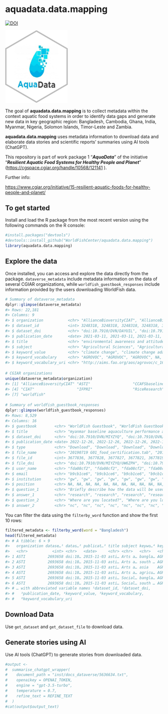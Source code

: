 
<!-- README.md is generated from README.Rmd. Please edit that file -->

# aquadata.data.mapping

<!-- badges: start -->

[![DOI](https://zenodo.org/badge/584795495.svg)](https://zenodo.org/badge/latestdoi/584795495)

<!-- badges: end -->

<img src="man/figures/aquadata_lg_sticker.png" width="200" />

The goal of **aquadata.data.mapping** is to collect metadata within the
context aquatic food systems in order to identify data gaps and generate
new data in key geographic region: Bangladesh, Cambodia, Ghana, India,
Myanmar, Nigeria, Solomon Islands, Timor-Leste and Zambia.

**aquadata.data.mapping** uses metadata information to download data and
elaborate data stories and scientific reports’ summaries using AI tools
(ChatGPT).

This repository is part of work package 1 “***AquaData***” of the
initiative “***Resilient Aquatic Food Systems for Healthy People and
Planet***” (<https://cgspace.cgiar.org/handle/10568/121141> ).

Further info:

<https://www.cgiar.org/initiative/15-resilient-aquatic-foods-for-healthy-people-and-planet/>

## To get started

Install and load the R package from the most recent version using the
following commands on the R console:

``` r
#install.packages("devtools")
#devtools::install_github("WorldFishCenter/aquadata.data.mapping")
library(aquadata.data.mapping)
```

## Explore the data

Once installed, you can access and explore the data directly from the
package. `dataverse_metadata` include metadata information on the data
of several CGIAR organizations, while `worldfish_guestbook_responses`
include information provided by the users downloading WorldFish data.

``` r
# Summary of dataverse_metadata 
dplyr::glimpse(dataverse_metadata)
#> Rows: 22,181
#> Columns: 9
#> $ organization           <chr> "AllianceBioversityCIAT", "AllianceBioversityCI…
#> $ dataset_id             <int> 3248318, 3248318, 3248318, 3248318, 3248318, 32…
#> $ dataset_doi            <chr> "doi:10.7910/DVN/DAYUIL", "doi:10.7910/DVN/DAYU…
#> $ publication_date       <date> 2021-03-11, 2021-03-11, 2021-03-11, 2021-03-11…
#> $ title                  <chr> "environmental awareness and attitudes among st…
#> $ subject                <chr> "Agricultural Sciences", "Agricultural Sciences…
#> $ keyword_value          <chr> "climate change", "climate change adaptation", …
#> $ keyword_vocabulary     <chr> "AGROVOC", "AGROVOC", "AGROVOC", NA, "AGROVOC",…
#> $ keyword_vocabulary_uri <chr> "http://aims.fao.org/aos/agrovoc/c_1666", "http…

# CGIAR organizations
unique(dataverse_metadata$organization)
#> [1] "AllianceBioversityCIAT" "ASTI"                   "CCAFSbaseline"         
#> [4] "CIAT"                   "IFPRI"                  "RiceResearch"          
#> [7] "worldfish"

# Summary of worldfish_guestbook_responses 
dplyr::glimpse(worldfish_guestbook_responses)
#> Rows: 8,529
#> Columns: 16
#> $ guestbook        <chr> "WorldFish Guestbook", "WorldFish Guestbook", "WorldF…
#> $ title            <chr> "myanmar baseline aquaculture performance assessment"…
#> $ dataset_doi      <chr> "doi:10.7910/DVN/MIYZYQ", "doi:10.7910/DVN/MIYZYQ", "…
#> $ publication_date <date> 2022-12-26, 2022-12-26, 2022-12-26, 2022-12-26, 2022…
#> $ type             <chr> "Download", "Download", "Download", "Download", "Down…
#> $ file_name        <chr> "20190719 G01_food_certification.tab", "20190719 D07_…
#> $ file_id          <int> 3677836, 3677828, 3677827, 3677821, 3677819, 3677851,…
#> $ file_doi         <chr> "doi:10.7910/DVN/MIYZYQ/UW6ZPH", "doi:10.7910/DVN/MIY…
#> $ user_name        <chr> "fda08cf2", "fda08cf2", "fda08cf2", "fda08cf2", "fda0…
#> $ email            <chr> "b9cb1ce6", "b9cb1ce6", "b9cb1ce6", "b9cb1ce6", "b9cb…
#> $ institution      <chr> "gw", "gw", "gw", "gw", "gw", "gw", "gw", "gw", "gw",…
#> $ position         <chr> NA, NA, NA, NA, NA, NA, NA, NA, NA, NA, NA, NA, NA, N…
#> $ question_1       <chr> "Briefly describe how the data will be used", "Briefl…
#> $ answer_1         <chr> "research", "research", "research", "research", "rese…
#> $ question_2       <chr> "Where are you located?", "Where are you located?", "…
#> $ answer_2         <chr> "nc", "nc", "nc", "nc", "nc", "nc", "nc", "nc", "nc",…
```

You can filter the data using the `filterby_word` function and show the
first 10 rows:

``` r
filtered_metadata <- filterby_word(word = "Bangladesh")
head(filtered_metadata)
#> # A tibble: 6 × 9
#>   organization datase…¹ datas…² publicat…³ title subject keywo…⁴ keywo…⁵ keywo…⁶
#>   <chr>           <int> <chr>   <date>     <chr> <chr>   <chr>   <chr>   <chr>  
#> 1 ASTI          2693658 doi:10… 2015-11-03 asti… Arts a… bangla… AGROVOC http:/…
#> 2 ASTI          2693658 doi:10… 2015-11-03 asti… Arts a… south … AGROVOC http:/…
#> 3 ASTI          2693658 doi:10… 2015-11-03 asti… Arts a… asia    AGROVOC http:/…
#> 4 ASTI          2693658 doi:10… 2015-11-03 asti… Arts a… agricu… AGROVOC http:/…
#> 5 ASTI          2693658 doi:10… 2015-11-03 asti… Social… bangla… AGROVOC http:/…
#> 6 ASTI          2693658 doi:10… 2015-11-03 asti… Social… south … AGROVOC http:/…
#> # … with abbreviated variable names ¹​dataset_id, ²​dataset_doi,
#> #   ³​publication_date, ⁴​keyword_value, ⁵​keyword_vocabulary,
#> #   ⁶​keyword_vocabulary_uri
```

## Download Data

Use `get_dataset` and `get_dataset_file` to download data.

## Generate stories using AI

Use AI tools (ChatGPT) to generate stories from downloaded data.

``` r
#output <-
#  summarise_chatgpt_wrapper(
#    document_path = "inst/docs_dataverse/5636634.txt",
#    openaikey = OPENAI_TOKEN,
#    engine = "gpt-3.5-turbo",
#    temperature = 0.7,
#    refine_text = REFINE_TEXT
#  )
#cat(output$output_text)
```
